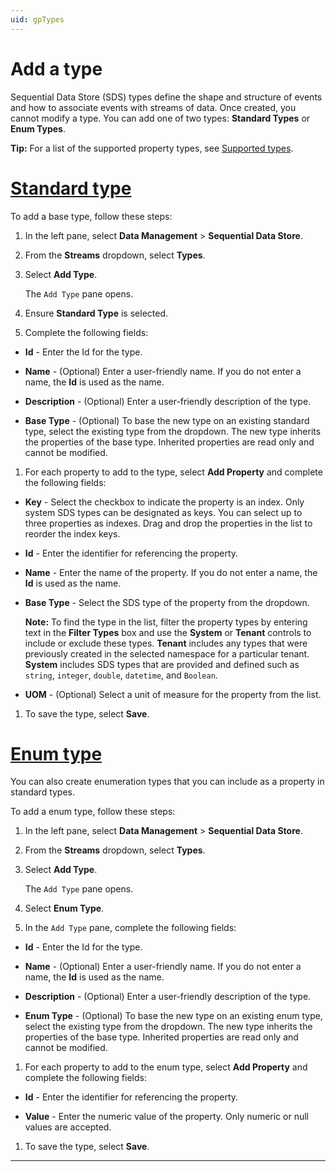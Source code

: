 ```yaml
---
uid: gpTypes
---
```


# Add a type

Sequential Data Store (SDS) types define the shape and structure of events and how to associate events with streams of data. Once created, you cannot modify a type. You can add one of two types: **Standard Types** or **Enum Types**.

**Tip:** For a list of the supported property types, see [Supported types](xref:sdsTypes#sdstypecode). 

# [Standard type](#tab/tabid-1)

To add a base type, follow these steps: 

1. In the left pane, select **Data Management** > **Sequential Data Store**.

1. From the **Streams** dropdown, select **Types**.

1. Select **Add Type**.

    The `Add Type` pane opens.

1. Ensure **Standard Type** is selected.

1. Complete the following fields:

 - **Id** - Enter the Id for the type.

 - **Name** - (Optional) Enter a user-friendly name. If you do not enter a name, the **Id** is used as the name.

 - **Description** - (Optional) Enter a user-friendly description of the type.

 - **Base Type** - (Optional) To base the new type on an existing standard type, select the existing type from the dropdown. The new type inherits the properties of the base type. Inherited properties are read only and cannot be modified.

1. For each property to add to the type, select **Add Property** and complete the following fields:
 
 - **Key** - Select the checkbox to indicate the property is an index. Only system SDS types can be designated as keys. You can select up to three properties as indexes. Drag and drop the properties in the list to reorder the index keys.
   
 - **Id** - Enter the identifier for referencing the property.
   
 - **Name** - Enter the name of the property. If you do not enter a name, the **Id** is used as the name. 
   
 - **Base Type** - Select the SDS type of the property from the dropdown.
   
     **Note:** To find the type in the list, filter the property types by entering text in the **Filter Types** box and use the **System** or **Tenant** controls to include or exclude these types. **Tenant** includes any types that were previously created in the selected namespace for a particular tenant. **System** includes SDS types that are provided and defined such as `string`, `integer`, `double`, `datetime`, and `Boolean`.
   
 - **UOM** - (Optional) Select a unit of measure for the property from the list. 
   
1. To save the type, select **Save**.

# [Enum type](#tab/tabid-2)

You can also create enumeration types that you can include as a property in standard types.

To add a enum type, follow these steps:

1. In the left pane, select **Data Management** > **Sequential Data Store**.

1. From the **Streams** dropdown, select **Types**.

1. Select **Add Type**.

    The `Add Type` pane opens.

1. Select **Enum Type**.

1. In the `Add Type` pane, complete the following fields:

 - **Id** - Enter the Id for the type.

 - **Name** - (Optional) Enter a user-friendly name. If you do not enter a name, the **Id** is used as the name.

 - **Description** - (Optional) Enter a user-friendly description of the type.

 - **Enum Type** - (Optional) To base the new type on an existing enum type, select the existing type from the dropdown. The new type inherits the properties of the base type. Inherited properties are read only and cannot be modified.

1. For each property to add to the enum type, select **Add Property** and complete the following fields:
 
 - **Id** - Enter the identifier for referencing the property.
   
 - **Value** - Enter the numeric value of the property. Only numeric or null values are accepted. 
   
1. To save the type, select **Save**.

***